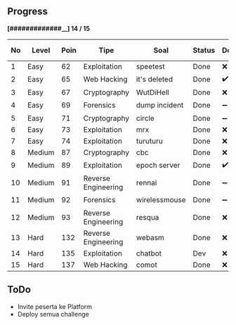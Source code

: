 Progress
--------
**[#############__] 14 / 15**


No | Level     | Poin  | Tipe                   | Soal          | Status | Dockerized | Deployed (PORT/SERVER)| Tested
---|-----------|-------|------------------------|---------------|--------|------------|-----------------------|-------
1  | Easy      | 62    |   Exploitation         | speetest      | Done   | ❌          | ❌ 40062/1             | ❌         
2  | Easy      | 65    |   Web Hacking          | it's deleted  | Done   | ✔️          | ❌ 40065/2             | ❌               
3  | Easy      | 67    |   Cryptography         | WutDiHell     | Done   | ❌          | ❌ 40067/1             | ❌             
4  | Easy      | 69    |   Forensics            | dump incident | Done   | ➖          | ✔️                     | ✔️               
5  | Easy      | 71    |   Cryptography         | circle        | Done   | ➖          | ❌                     | ❌             
6  | Easy      | 73    |   Exploitation         | mrx           | Done   | ❌          | ❌ 40073/1             | ❌             
7  | Easy      | 74    |   Exploitation         | turuturu      | Done   | ❌          | ❌ 40074/1             | ❌             
8  | Medium    | 87    |   Cryptography         | cbc           | Done   | ❌          | ❌ 40087/1             | ❌             
9  | Medium    | 89    |   Exploitation         | epoch server  | Done   | ✔️          | ✔️ 40089/1             | ✔️               
10 | Medium    | 91    |   Reverse Engineering  | rennai        | Done   | ➖          | ✔️                     | ✔️         
11 | Medium    | 92    |   Forensics            | wirelessmouse | Done   | ➖          | ✔️                     | ✔️         
12 | Medium    | 93    |   Reverse Engineering  | resqua        | Done   | ❌          | ❌ 40093/1             | ✔️         
13 | Hard      | 132   |   Reverse Engineering  | webasm        | Done   | ❌          | ❌ 40132/1             | ✔️           
14 | Hard      | 135   |   Exploitation         | chatbot       | Dev    | ❌          | ❌ 40135/1             | ❌             
15 | Hard      | 137   |   Web Hacking          | comot         | Done   | ❌          | ❌ 40137/1             | ❌             

ToDo
--------
- Invite peserta ke  Platform
- Deploy semua challenge

